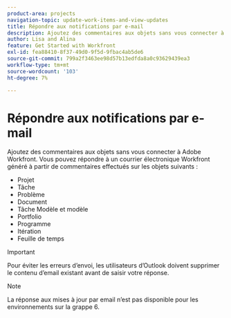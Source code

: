```yaml
---
product-area: projects
navigation-topic: update-work-items-and-view-updates
title: Répondre aux notifications par e-mail
description: Ajoutez des commentaires aux objets sans vous connecter à Adobe Workfront. Vous pouvez répondre à un courrier électronique Workfront généré à partir de commentaires effectués sur des projets, des tâches, des problèmes et d’autres objets.
author: Lisa and Alina
feature: Get Started with Workfront
exl-id: fea88410-8f37-49d0-9f5d-9fbac4ab5de6
source-git-commit: 799a2f3463ee98d57b13edfda8a0c93629439ea3
workflow-type: tm+mt
source-wordcount: '103'
ht-degree: 7%

---
```


# Répondre aux notifications par e-mail

Ajoutez des commentaires aux objets sans vous connecter à Adobe Workfront. Vous pouvez répondre à un courrier électronique Workfront généré à partir de commentaires effectués sur les objets suivants :

* Projet
* Tâche
* Problème
* Document
* Tâche Modèle et modèle
* Portfolio
* Programme
* Itération
* Feuille de temps

>[!IMPORTANT]
>
>Pour éviter les erreurs d’envoi, les utilisateurs d’Outlook doivent supprimer le contenu d’email existant avant de saisir votre réponse.

>[!NOTE]
>
>La réponse aux mises à jour par email n’est pas disponible pour les environnements sur la grappe 6.
